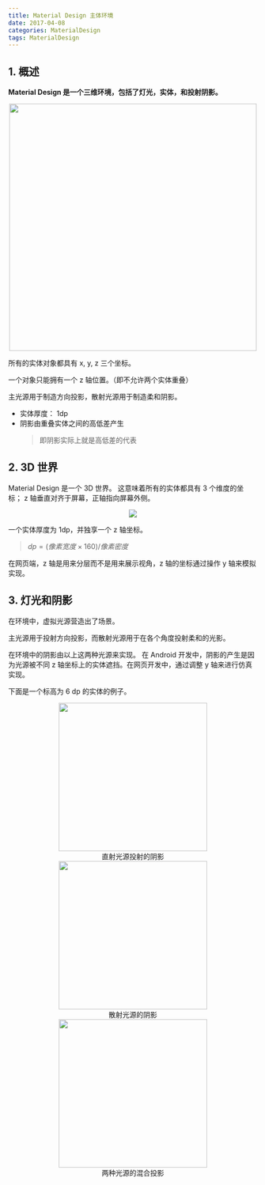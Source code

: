 ```yaml
---
title: Material Design 主体环境
date: 2017-04-08
categories: MaterialDesign
tags: MaterialDesign
---
```


## 1. 概述

**Material Design 是一个三维环境，包括了灯光，实体，和投射阴影。**

<center><img src="https://material-design.storage.googleapis.com/publish/material_v_9/0B7WCemMG6e0VVFpiZ041SmhwY2c/what_is_material_environment.png" width="500"/></center>

所有的实体对象都具有 x, y, z 三个坐标。

一个对象只能拥有一个 z 轴位置。（即不允许两个实体重叠）

主光源用于制造方向投影，散射光源用于制造柔和阴影。

- 实体厚度： 1dp
- 阴影由重叠实体之间的高低差产生
    > 即阴影实际上就是高低差的代表

<!-- more -->## 2. 3D 世界

Material Design 是一个 3D 世界。
这意味着所有的实体都具有 3 个维度的坐标；
z 轴垂直对齐于屏幕，正轴指向屏幕外侧。

<center><img src="https://material-design.storage.googleapis.com/publish/material_v_9/0Bx4BSt6jniD7UXpQYWltVjNPWXc/whatismaterial_environment_3d.png"/></center>

一个实体厚度为 1dp，并独享一个 z 轴坐标。

> $dp = (像素宽度 \times 160) / 像素密度$

在网页端，z 轴是用来分层而不是用来展示视角，z 轴的坐标通过操作 y 轴来模拟实现。

## 3. 灯光和阴影

在环境中，虚拟光源营造出了场景。

主光源用于投射方向投影，而散射光源用于在各个角度投射柔和的光影。

在环境中的阴影由以上这两种光源来实现。
在 Android 开发中，阴影的产生是因为光源被不同 z 轴坐标上的实体遮挡。在网页开发中，通过调整 y 轴来进行仿真实现。

下面是一个标高为 6 dp 的实体的例子。

<center><img src="https://material-design.storage.googleapis.com/publish/material_v_9/0B6Okdz75tqQsSFZUZ01GTk13T28/whatismaterial_environment_shadow1.png" width="300"/></center>
<center>直射光源投射的阴影</center>

<center><img src="https://material-design.storage.googleapis.com/publish/material_v_9/0B6Okdz75tqQsdDhaaTMwMTFVLTA/whatismaterial_environment_shadow2.png" width="300"/></center>
<center>散射光源的阴影</center>

<center><img src="https://material-design.storage.googleapis.com/publish/material_v_9/0B6Okdz75tqQsNnVmbTNMUF9DR0U/whatismaterial_environment_shadow3.png" width="300"></center>
<center>两种光源的混合投影</center>
